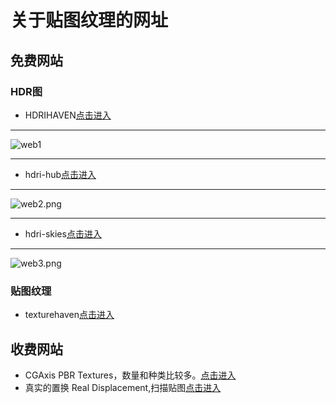 # 关于贴图纹理的网址

## 免费网站

### HDR图

* HDRIHAVEN[点击进入](https://hdrihaven.com/)

-----

![web1](https://i.loli.net/2020/07/08/1ifbC6lqhSKYgte.png)

-----

* hdri-hub[点击进入](https://www.hdri-hub.com/hdrishop/freesamples/freehdri)

------

![web2.png](https://i.loli.net/2020/07/08/vdbTGjg45DUteSK.png)

--------

* hdri-skies[点击进入](https://hdri-skies.com/)

------

![web3.png](https://i.loli.net/2020/07/08/lwrLavS8x9QUYsi.png)

### 贴图纹理

* texturehaven[点击进入](https://texturehaven.com/)

## 收费网站

* CGAxis PBR Textures，数量和种类比较多。[点击进入](http://cgaxis.com/product-category/3d-models-collections/textures/?orderby=popularity)
* 真实的置换 Real Displacement,扫描贴图[点击进入](https://www.rd-textures.com/product/quarry-pack-01/)

